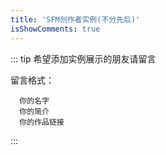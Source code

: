 ```yaml
---
title: 'SFM创作者实例(不分先后)'
isShowComments: true
---
```


<up-example></up-example>

::: tip 希望添加实例展示的朋友请留言


留言格式：
```
  你的名字
  你的简介
  你的作品链接
```
:::